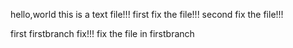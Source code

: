 hello,world
this is a text file!!!
first fix the file!!!
second fix the file!!!

first firstbranch fix!!!
fix the file in firstbranch
